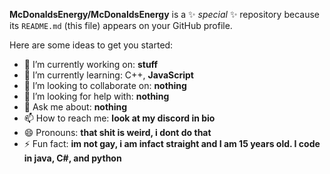 **McDonaldsEnergy/McDonaldsEnergy** is a ✨ _special_ ✨ repository because its `README.md` (this file) appears on your GitHub profile.

Here are some ideas to get you started:

- 🔭 I’m currently working on: **stuff**
- 🌱 I’m currently learning: C++, **JavaScript**
- 👯 I’m looking to collaborate on: **nothing**
- 🤔 I’m looking for help with: **nothing**
- 💬 Ask me about: **nothing**
- 📫 How to reach me: **look at my discord in bio**
- 😄 Pronouns: **that shit is weird, i dont do that**
- ⚡ Fun fact: **im not gay, i am infact straight and I am 15 years old. I code in java, C#, and python**

<!--
**McDonaldsEnergy/McDonaldsEnergy** is a ✨ _special_ ✨ repository because its `README.md` (this file) appears on your GitHub profile.

Here are some ideas to get you started:

- 🔭 I’m currently working on ...
- 🌱 I’m currently learning ...
- 👯 I’m looking to collaborate on ...
- 🤔 I’m looking for help with ...
- 💬 Ask me about ...
- 📫 How to reach me: ...
- 😄 Pronouns: ...
- ⚡ Fun fact: ...
-->
